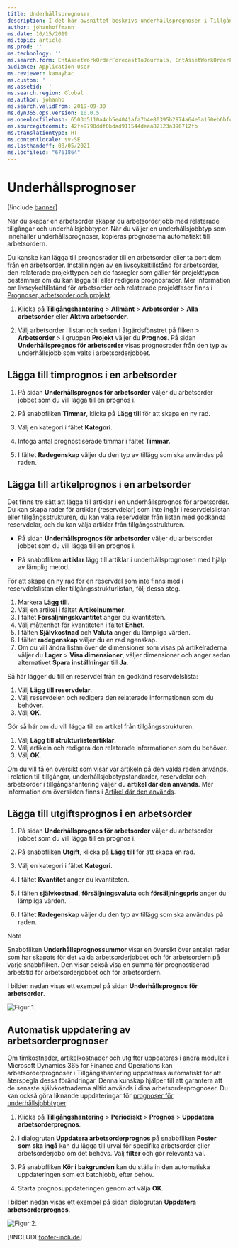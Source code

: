 ```yaml
---
title: Underhållsprognoser
description: I det här avsnittet beskrivs underhållsprognoser i Tillgångshantering.
author: johanhoffmann
ms.date: 10/15/2019
ms.topic: article
ms.prod: ''
ms.technology: ''
ms.search.form: EntAssetWorkOrderForecastToJournals, EntAssetWorkOrderForecast
audience: Application User
ms.reviewer: kamaybac
ms.custom: ''
ms.assetid: ''
ms.search.region: Global
ms.author: johanho
ms.search.validFrom: 2019-09-30
ms.dyn365.ops.version: 10.0.5
ms.openlocfilehash: 6503d5110a4cb5e4041afa7b4e80395b2974a64e5a150eb6bfce1f32a6703e06
ms.sourcegitcommit: 42fe9790ddf0bdad911544deaa82123a396712fb
ms.translationtype: HT
ms.contentlocale: sv-SE
ms.lasthandoff: 08/05/2021
ms.locfileid: "6761864"
---
```

# <a name="maintenance-forecasts"></a>Underhållsprognoser

[!include [banner](../../includes/banner.md)]



När du skapar en arbetsorder skapar du arbetsorderjobb med relaterade tillgångar och underhållsjobbtyper. När du väljer en underhållsjobbtyp som innehåller underhållsprognoser, kopieras prognoserna automatiskt till arbetsordern.

Du kanske kan lägga till prognosrader till en arbetsorder eller ta bort dem från en arbetsorder. Inställningen av en livscykeltillstånd för arbetsorder, den relaterade projekttypen och de fasregler som gäller för projekttypen bestämmer om du kan lägga till eller redigera prognosrader. Mer information om livscykeltillstånd för arbetsorder och relaterade projektfaser finns i [Prognoser, arbetsorder och projekt](../integration-to-project-management-and-accounting/forecasts-work-orders-and-projects.md).

1. Klicka på **Tillgångshantering** > **Allmänt** > **Arbetsorder** > **Alla arbetsorder** eller **Aktiva arbetsorder**.

2. Välj arbetsorder i listan och sedan i åtgärdsfönstret på fliken > **Arbetsorder** > i gruppen **Projekt** väljer du **Prognos**. På sidan **Underhållsprognos för arbetsorder** visas prognosrader från den typ av underhållsjobb som valts i arbetsorderjobbet.


## <a name="add-an-hours-forecast-to-a-work-order"></a>Lägga till timprognos i en arbetsorder

1. På sidan **Underhållsprognos för arbetsorder** väljer du arbetsorder jobbet som du vill lägga till en prognos i.

2. På snabbfliken **Timmar**, klicka på **Lägg till** för att skapa en ny rad.

3. Välj en kategori i fältet **Kategori**.

4. Infoga antal prognostiserade timmar i fältet **Timmar**.

5. I fältet **Radegenskap** väljer du den typ av tillägg som ska användas på raden.


## <a name="add-an-items-forecast-to-a-work-order"></a>Lägga till artikelprognos i en arbetsorder

Det finns tre sätt att lägga till artiklar i en underhållsprognos för arbetsorder. Du kan skapa rader för artiklar (reservdelar) som inte ingår i reservdelslistan eller tillgångsstrukturen, du kan välja reservdelar från listan med godkända reservdelar, och du kan välja artiklar från tillgångsstrukturen.

- På sidan **Underhållsprognos för arbetsorder** väljer du arbetsorder jobbet som du vill lägga till en prognos i.

- På snabbfliken **artiklar** lägg till artiklar i underhållsprognosen med hjälp av lämplig metod.

För att skapa en ny rad för en reservdel som inte finns med i reservdelslistan eller tillgångsstrukturlistan, följ dessa steg.

1. Markera **Lägg till**.
2. Välj en artikel i fältet **Artikelnummer**.
3. I fältet **Försäljningskvantitet** anger du kvantiteten.
4. Välj måttenhet för kvantiteten i fältet **Enhet**.
5. I fälten **Självkostnad** och **Valuta** anger du lämpliga värden.
6. I fältet **radegenskap** väljer du en rad egenskap.
7. Om du vill ändra listan över de dimensioner som visas på artikelraderna väljer du **Lager** > **Visa dimensioner**, väljer dimensioner och anger sedan alternativet **Spara inställningar** till **Ja**.

Så här lägger du till en reservdel från en godkänd reservdelslista:

1. Välj **Lägg till reservdelar**.
2. Välj reservdelen och redigera den relaterade informationen som du behöver.
3. Välj **OK**.

Gör så här om du vill lägga till en artikel från tillgångsstrukturen:

1. Välj **Lägg till strukturlisteartiklar**.
2. Välj artikeln och redigera den relaterade informationen som du behöver.
3. Välj **OK**.

Om du vill få en översikt som visar var artikeln på den valda raden används, i relation till tillgångar, underhållsjobbtypstandarder, reservdelar och arbetsorder i tillgångshantering väljer du **artikel där den används**. Mer information om översikten finns i [Artikel där den används](../controlling-and-reporting/item-where-used.md).


## <a name="add-an-expense-forecast-to-a-work-order"></a>Lägga till utgiftsprognos i en arbetsorder

1. På sidan **Underhållsprognos för arbetsorder** väljer du arbetsorder jobbet som du vill lägga till en prognos i.

2. På snabbfliken **Utgift**, klicka på **Lägg till** för att skapa en rad.

3. Välj en kategori i fältet **Kategori**.

4. I fältet **Kvantitet** anger du kvantiteten.

5. I fälten **självkostnad**, **försäljningsvaluta** och **försäljningspris** anger du lämpliga värden.

6. I fältet **Radegenskap** väljer du den typ av tillägg som ska användas på raden.

>[!NOTE]
>Snabbfliken **Underhållsprognossummor** visar en översikt över antalet rader som har skapats för det valda arbetsorderjobbet och för arbetsordern på varje snabbfliken. Den visar också visa en summa för prognostiserad arbetstid för arbetsorderjobbet och för arbetsordern.

I bilden nedan visas ett exempel på sidan **Underhållsprognos för arbetsorder**.

![Figur 1.](media/06-work-orders.png)


## <a name="automatic-update-of-work-order-forecasts"></a>Automatisk uppdatering av arbetsorderprognoser

Om timkostnader, artikelkostnader och utgifter uppdateras i andra moduler i Microsoft Dynamics 365 for Finance and Operations kan arbetsorderprognoser i Tillgångshantering uppdateras automatiskt för att återspegla dessa förändringar. Denna kunskap hjälper till att garantera att de senaste självkostnaderna alltid används i dina arbetsorderprognoser. Du kan också göra liknande uppdateringar för [prognoser för underhållsjobbtyper](../setup-for-work-orders/job-groups-and-job-types-variants-trades-and-checklists.md).

1. Klicka på **Tillgångshantering** > **Periodiskt** > **Prognos** > **Uppdatera arbetsorderprognos**.

2. I dialogrutan **Uppdatera arbetsorderprognos** på snabbfliken **Poster som ska ingå** kan du lägga till urval för specifika arbetsorder eller arbetsorderjobb om det behövs. Välj **filter** och gör relevanta val.

3. På snabbfliken **Kör i bakgrunden** kan du ställa in den automatiska uppdateringen som ett batchjobb, efter behov.

4. Starta prognosuppdateringen genom att välja **OK**.


I bilden nedan visas ett exempel på sidan dialogrutan **Uppdatera arbetsorderprognos**.

![Figur 2.](media/07-work-orders.png)


[!INCLUDE[footer-include](../../../includes/footer-banner.md)]